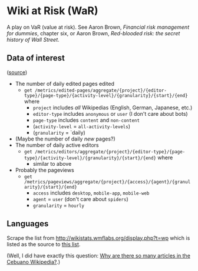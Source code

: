 # Wiki at Risk (WaR)

A play on VaR (value at risk). See Aaron Brown, *Financial risk management for dummies*, chapter six, or Aaron Brown, *Red-blooded risk: the secret history of Wall Street*.

## Data of interest

([source](https://wikimedia.org/api/rest_v1/#/))

- The number of daily edited pages edited
  - `get /metrics/edited-pages/aggregate/{project}/{editor-type}/{page-type}/{activity-level}/{granularity}/{start}/{end}` where
    - `project` includes *all* Wikipedias (English, German, Japanese, etc.)
    - `editor-type` includes `anonymous` or `user` (I don't care about bots)
    - `page-type` includes `content` and `non-content`
    - (`activity-level` = `all-activity-levels`)
    - (`granularity` = `daily)
- (Maybe the number of daily *new* pages?)
- The number of daily active editors
  - `get /metrics/editors/aggregate/{project}/{editor-type}/{page-type}/{activity-level}/{granularity}/{start}/{end}` where
    - similar to above
- Probably the pageviews
  - `get /metrics/pageviews/aggregate/{project}/{access}/{agent}/{granularity}/{start}/{end}`
    - `access` includes `desktop`, `mobile-app`, `mobile-web`
    - `agent` = `user` (don't care about `spiders`)
    - `granularity` = `hourly`

## Languages

Scrape the list from http://wikistats.wmflabs.org/display.php?t=wp which is listed as the source to [this list](https://meta.wikimedia.org/wiki/List_of_Wikipedias).

(Well, I did have exactly this question: [Why are there so many articles in the Cebuano Wikipedia?](https://www.quora.com/Why-are-there-so-many-articles-in-the-Cebuano-language-on-Wikipedia).)


